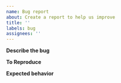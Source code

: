 ```yaml
---
name: Bug report
about: Create a report to help us improve
title: ''
labels: bug
assignees: ''
---
```


**Describe the bug**

**To Reproduce**

**Expected behavior**
